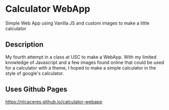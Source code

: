 # Calculator WebApp

Simple Web App using Vanilla JS and custom images to make a little calculator

## Description

My fourth attempt in a class at USC to make a WebApp. With my limited knowledge of Javascript
and a few images found online that could be used for a calculator with a theme, I hoped to make
a simple calculator in the style of google's calculator.

## Uses Github Pages

https://nlcaceres.github.io/calculator-webapp
